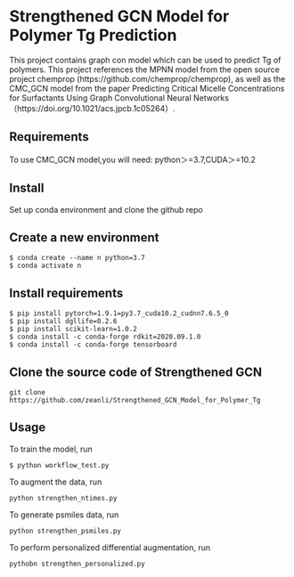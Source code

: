 <h1>Strengthened GCN Model for Polymer Tg Prediction</h1>                                          
This project contains graph con model which can be used to predict Tg of polymers.
This project references the MPNN model from the open source project chemprop (https://github.com/chemprop/chemprop), as well as the CMC_GCN model from the paper Predicting Critical Micelle Concentrations for Surfactants Using Graph Convolutional Neural Networks（https://doi.org/10.1021/acs.jpcb.1c05264）.
<h2>Requirements</h2>
To use CMC_GCN model,you will need:
python＞=3.7,CUDA＞=10.2
<h2>Install</h2>
Set up conda environment and clone the github repo

## Create a new environment
```
$ conda create --name n python=3.7
$ conda activate n
```
## Install requirements
```
$ pip install pytorch=1.9.1=py3.7_cuda10.2_cudnn7.6.5_0
$ pip install dgllife=0.2.6
$ pip install scikit-learn=1.0.2
$ conda install -c conda-forge rdkit=2020.09.1.0
$ conda install -c conda-forge tensorboard
```
## Clone the source code of Strengthened GCN
```
git clone https://github.com/zeanli/Strengthened_GCN_Model_for_Polymer_Tg
```
## Usage
To train the model, run  
```
$ python workflow_test.py
```
To augment the data, run
```
python strengthen_ntimes.py
```
To generate psmiles data, run
```
python strengthen_psmiles.py
```
To perform personalized differential augmentation, run
```
pythobn strengthen_personalized.py
```

